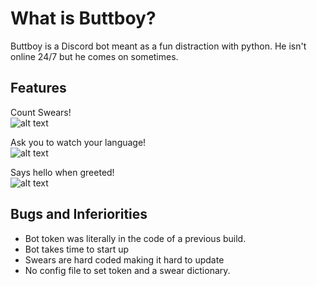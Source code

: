 # What is Buttboy?

Buttboy is a Discord bot meant as a fun distraction with python. He isn't online 24/7 but he comes on sometimes.

## Features

Count Swears!<br>
![alt text](https://i.imgur.com/xIDd5C8.png "Buttboy counting swears")


Ask you to watch your language!<br>
![alt text](https://i.imgur.com/wVKvEpI.png "Buttboy asking you to be polite")


Says hello when greeted!<br>
![alt text](https://i.imgur.com/lC2iZUs.png "Buttboy asking you to be polite")


## Bugs and Inferiorities

* Bot token was literally in the code of a previous build. 
* Bot takes time to start up 
* Swears are hard coded making it hard to update
* No config file to set token and a swear dictionary. 
